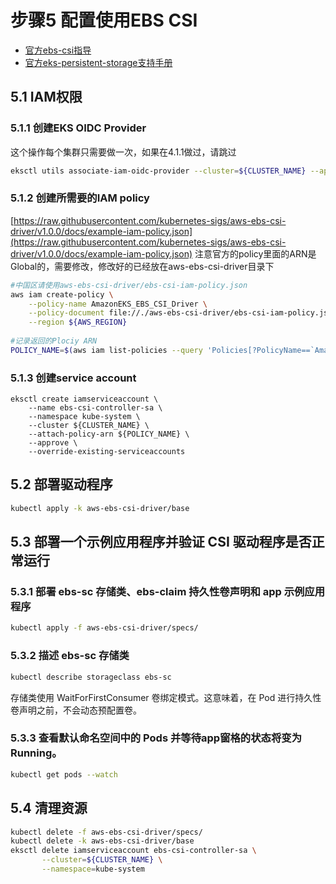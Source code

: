 # 步骤5 配置使用EBS CSI

* [官方ebs-csi指导](https://docs.aws.amazon.com/zh_cn/eks/latest/userguide/ebs-csi.html)
* [官方eks-persistent-storage支持手册](https://aws.amazon.com/premiumsupport/knowledge-center/eks-persistent-storage/)

## 5.1 IAM权限
### 5.1.1 创建EKS OIDC Provider

这个操作每个集群只需要做一次，如果在4.1.1做过，请跳过
```bash
eksctl utils associate-iam-oidc-provider --cluster=${CLUSTER_NAME} --approve --region ${AWS_REGION}
```
### 5.1.2 创建所需要的IAM policy
[https://raw.githubusercontent.com/kubernetes-sigs/aws-ebs-csi-driver/v1.0.0/docs/example-iam-policy.json](https://raw.githubusercontent.com/kubernetes-sigs/aws-ebs-csi-driver/v1.0.0/docs/example-iam-policy.json)
注意官方的policy里面的ARN是Global的，需要修改，修改好的已经放在aws-ebs-csi-driver目录下
```bash
#中国区请使用aws-ebs-csi-driver/ebs-csi-iam-policy.json
aws iam create-policy \
    --policy-name AmazonEKS_EBS_CSI_Driver \
    --policy-document file://./aws-ebs-csi-driver/ebs-csi-iam-policy.json \
    --region ${AWS_REGION}
        
#记录返回的Plociy ARN
POLICY_NAME=$(aws iam list-policies --query 'Policies[?PolicyName==`AmazonEKS_EBS_CSI_Driver`].Arn' --output text --region ${AWS_REGION})
```

### 5.1.3 创建service account
```baseh
eksctl create iamserviceaccount \
    --name ebs-csi-controller-sa \
    --namespace kube-system \
    --cluster ${CLUSTER_NAME} \
    --attach-policy-arn ${POLICY_NAME} \
    --approve \
    --override-existing-serviceaccounts
```

## 5.2 部署驱动程序
```bash
kubectl apply -k aws-ebs-csi-driver/base
```

## 5.3 部署一个示例应用程序并验证 CSI 驱动程序是否正常运行
### 5.3.1 部署 ebs-sc 存储类、ebs-claim 持久性卷声明和 app 示例应用程序
```bash
kubectl apply -f aws-ebs-csi-driver/specs/
```
### 5.3.2 描述 ebs-sc 存储类
```bash
kubectl describe storageclass ebs-sc
```
存储类使用 WaitForFirstConsumer 卷绑定模式。这意味着，在 Pod 进行持久性卷声明之前，不会动态预配置卷。
### 5.3.3 查看默认命名空间中的 Pods 并等待app窗格的状态将变为Running。
```bash
kubectl get pods --watch
```

## 5.4 清理资源
```bash
kubectl delete -f aws-ebs-csi-driver/specs/
kubectl delete -k aws-ebs-csi-driver/base
eksctl delete iamserviceaccount ebs-csi-controller-sa \
       --cluster=${CLUSTER_NAME} \
       --namespace=kube-system
```